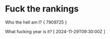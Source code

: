 # Fuck the rankings

Who the hell am I?
{ 7909725 }

What fucking year is it?
[ 2024-11-29T09:30:00Z ]
